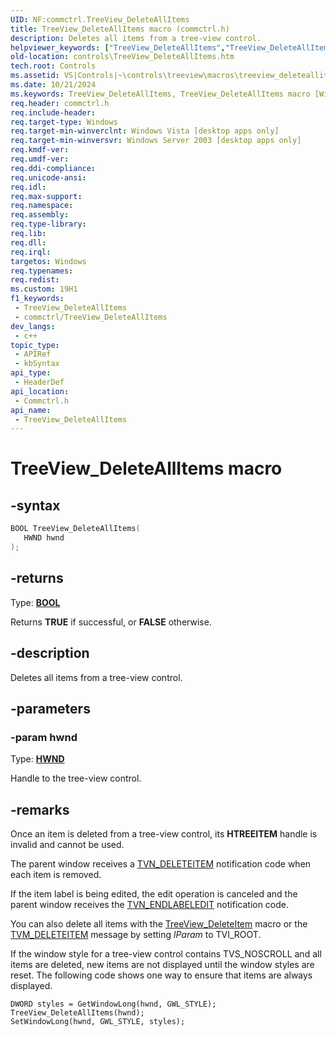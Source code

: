 ```yaml
---
UID: NF:commctrl.TreeView_DeleteAllItems
title: TreeView_DeleteAllItems macro (commctrl.h)
description: Deletes all items from a tree-view control.
helpviewer_keywords: ["TreeView_DeleteAllItems","TreeView_DeleteAllItems macro [Windows Controls]","_win32_TreeView_DeleteAllItems","_win32_TreeView_DeleteAllItems_cpp","commctrl/TreeView_DeleteAllItems","controls.TreeView_DeleteAllItems","controls._win32_TreeView_DeleteAllItems"]
old-location: controls\TreeView_DeleteAllItems.htm
tech.root: Controls
ms.assetid: VS|Controls|~\controls\treeview\macros\treeview_deleteallitems.htm
ms.date: 10/21/2024
ms.keywords: TreeView_DeleteAllItems, TreeView_DeleteAllItems macro [Windows Controls], _win32_TreeView_DeleteAllItems, _win32_TreeView_DeleteAllItems_cpp, commctrl/TreeView_DeleteAllItems, controls.TreeView_DeleteAllItems, controls._win32_TreeView_DeleteAllItems
req.header: commctrl.h
req.include-header: 
req.target-type: Windows
req.target-min-winverclnt: Windows Vista [desktop apps only]
req.target-min-winversvr: Windows Server 2003 [desktop apps only]
req.kmdf-ver: 
req.umdf-ver: 
req.ddi-compliance: 
req.unicode-ansi: 
req.idl: 
req.max-support: 
req.namespace: 
req.assembly: 
req.type-library: 
req.lib: 
req.dll: 
req.irql: 
targetos: Windows
req.typenames: 
req.redist: 
ms.custom: 19H1
f1_keywords:
 - TreeView_DeleteAllItems
 - commctrl/TreeView_DeleteAllItems
dev_langs:
 - c++
topic_type:
 - APIRef
 - kbSyntax
api_type:
 - HeaderDef
api_location:
 - Commctrl.h
api_name:
 - TreeView_DeleteAllItems
---
```


# TreeView_DeleteAllItems macro

## -syntax

```cpp
BOOL TreeView_DeleteAllItems(
   HWND hwnd
);
```

## -returns

Type: **[BOOL](/windows/desktop/winprog/windows-data-types)**

Returns <b>TRUE</b> if successful, or <b>FALSE</b> otherwise.


## -description

Deletes all items from a tree-view control.

## -parameters

### -param hwnd

Type: <b><a href="/windows/desktop/WinProg/windows-data-types">HWND</a></b>

Handle to the tree-view control.

## -remarks

Once an item is deleted from a tree-view control, its <b>HTREEITEM</b> handle is invalid and cannot be used.

The parent window receives a <a href="/windows/desktop/Controls/tvn-deleteitem">TVN_DELETEITEM</a> notification code when each item is removed.

If the item label is being edited, the edit operation is canceled and the parent window receives the <a href="/windows/desktop/Controls/tvn-endlabeledit">TVN_ENDLABELEDIT</a> notification code. 

You can also delete all items with the <a href="/windows/desktop/api/commctrl/nf-commctrl-treeview_deleteitem">TreeView_DeleteItem</a> macro or the <a href="/windows/desktop/Controls/tvm-deleteitem">TVM_DELETEITEM</a> message by setting 
				<i>lParam</i> to TVI_ROOT.

If the window style for a tree-view control contains TVS_NOSCROLL and all items are deleted, new items are not displayed until the window styles are reset. The following code shows one way to ensure that items are always displayed.



```
DWORD styles = GetWindowLong(hwnd, GWL_STYLE);
TreeView_DeleteAllItems(hwnd);
SetWindowLong(hwnd, GWL_STYLE, styles);
```
